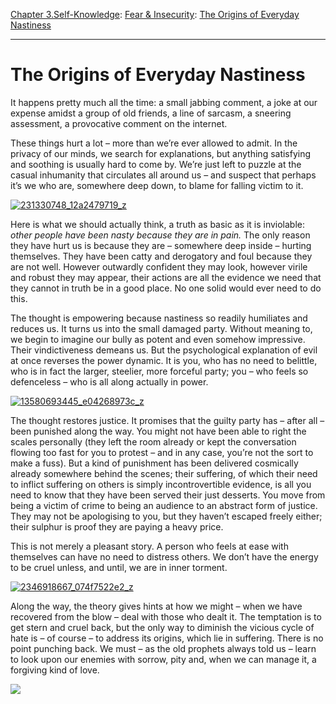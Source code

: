 [Chapter 3.Self-Knowledge](https://www.theschooloflife.com/thebookoflife/category/self-knowledge/): [Fear & Insecurity](https://www.theschooloflife.com/thebookoflife/category/self-knowledge/fear-insecurity/): [The Origins of Everyday Nastiness](https://www.theschooloflife.com/thebookoflife/the-origins-of-everyday-nastiness/)

* * *

# The Origins of Everyday Nastiness

It happens pretty much all the time: a small jabbing comment, a joke at our expense amidst a group of old friends, a line of sarcasm, a sneering assessment, a provocative comment on the internet.

These things hurt a lot – more than we’re ever allowed to admit. In the privacy of our minds, we search for explanations, but anything satisfying and soothing is usually hard to come by. We’re just left to puzzle at the casual inhumanity that circulates all around us – and suspect that perhaps it’s we who are, somewhere deep down, to blame for falling victim to it.

[![231330748_12a2479719_z](https://www.theschooloflife.com/thebookoflife/wp-content/uploads/2016/05/231330748_12a2479719_z.jpg)](http://www.thebookoflife.org/wp-content/uploads/2016/05/231330748_12a2479719_z.jpg)

Here is what we should actually think, a truth as basic as it is inviolable: _other people have been nasty because they are in pain._ The only reason they have hurt us is because they are – somewhere deep inside – hurting themselves. They have been catty and derogatory and foul because they are not well. However outwardly confident they may look, however virile and robust they may appear, their actions are all the evidence we need that they cannot in truth be in a good place. No one solid would ever need to do this.

The thought is empowering because nastiness so readily humiliates and reduces us. It turns us into the small damaged party. Without meaning to, we begin to imagine our bully as potent and even somehow impressive. Their vindictiveness demeans us. But the psychological explanation of evil at once reverses the power dynamic. It is you, who has no need to belittle, who is in fact the larger, steelier, more forceful party; you – who feels so defenceless – who is all along actually in power.

[![13580693445_e04268973c_z](https://www.theschooloflife.com/thebookoflife/wp-content/uploads/2016/05/13580693445_e04268973c_z.jpg)](http://www.thebookoflife.org/wp-content/uploads/2016/05/13580693445_e04268973c_z.jpg)

The thought restores justice. It promises that the guilty party has – after all – been punished along the way. You might not have been able to right the scales personally (they left the room already or kept the conversation flowing too fast for you to protest – and in any case, you’re not the sort to make a fuss). But a kind of punishment has been delivered cosmically already somewhere behind the scenes; their suffering, of which their need to inflict suffering on others is simply incontrovertible evidence, is all you need to know that they have been served their just desserts. You move from being a victim of crime to being an audience to an abstract form of justice. They may not be apologising to you, but they haven’t escaped freely either; their sulphur is proof they are paying a heavy price.

This is not merely a pleasant story. A person who feels at ease with themselves can have no need to distress others. We don’t have the energy to be cruel unless, and until, we are in inner torment.

[![2346918667_074f7522e2_z](https://www.theschooloflife.com/thebookoflife/wp-content/uploads/2016/05/2346918667_074f7522e2_z.jpg)](http://www.thebookoflife.org/wp-content/uploads/2016/05/2346918667_074f7522e2_z.jpg)

Along the way, the theory gives hints at how we might – when we have recovered from the blow – deal with those who dealt it. The temptation is to get stern and cruel back, but the only way to diminish the vicious cycle of hate is – of course – to address its origins, which lie in suffering. There is no point punching back. We must – as the old prophets always told us – learn to look upon our enemies with sorrow, pity and, when we can manage it, a forgiving kind of love.

[![](https://img.youtube.com/vi/8Qjy-ydl9QE/0.jpg)](https://www.youtube.com/embed/8Qjy-ydl9QE '')
